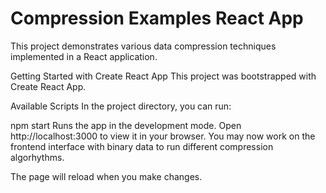 # Compression Examples React App
This project demonstrates various data compression techniques implemented in a React application.

Getting Started with Create React App
This project was bootstrapped with Create React App.

Available Scripts
In the project directory, you can run:

npm start
Runs the app in the development mode.
Open http://localhost:3000 to view it in your browser. You may now work on the frontend interface with binary data to run different compression algorhythms.

The page will reload when you make changes.
